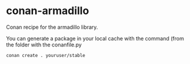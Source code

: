 # conan-armadillo
Conan recipe for the armadillo library.

You can generate a package in your local cache with the command (from the folder with the conanfile.py
```
conan create . youruser/stable
```
